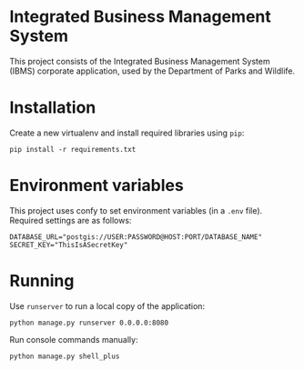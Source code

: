 # Integrated Business Management System

This project consists of the Integrated Business Management System
(IBMS) corporate application, used by the Department of Parks and
Wildlife.

# Installation

Create a new virtualenv and install required libraries using `pip`:

    pip install -r requirements.txt

# Environment variables

This project uses confy to set environment
variables (in a `.env` file). Required settings are as follows:

    DATABASE_URL="postgis://USER:PASSWORD@HOST:PORT/DATABASE_NAME"
    SECRET_KEY="ThisIsASecretKey"

# Running

Use `runserver` to run a local copy of the application:

    python manage.py runserver 0.0.0.0:8080

Run console commands manually:

    python manage.py shell_plus
